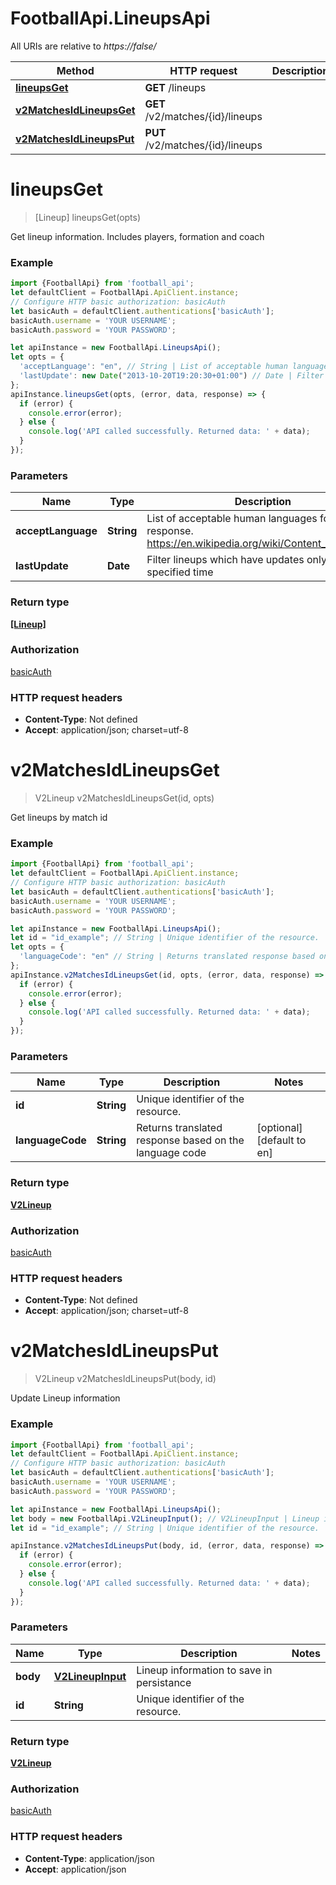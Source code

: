 # FootballApi.LineupsApi

All URIs are relative to *https://false/*

Method | HTTP request | Description
------------- | ------------- | -------------
[**lineupsGet**](LineupsApi.md#lineupsGet) | **GET** /lineups | 
[**v2MatchesIdLineupsGet**](LineupsApi.md#v2MatchesIdLineupsGet) | **GET** /v2/matches/{id}/lineups | 
[**v2MatchesIdLineupsPut**](LineupsApi.md#v2MatchesIdLineupsPut) | **PUT** /v2/matches/{id}/lineups | 

<a name="lineupsGet"></a>
# **lineupsGet**
> [Lineup] lineupsGet(opts)



Get lineup information. Includes players, formation and coach

### Example
```javascript
import {FootballApi} from 'football_api';
let defaultClient = FootballApi.ApiClient.instance;
// Configure HTTP basic authorization: basicAuth
let basicAuth = defaultClient.authentications['basicAuth'];
basicAuth.username = 'YOUR USERNAME';
basicAuth.password = 'YOUR PASSWORD';

let apiInstance = new FootballApi.LineupsApi();
let opts = { 
  'acceptLanguage': "en", // String | List of acceptable human languages for response. https://en.wikipedia.org/wiki/Content_negotiation
  'lastUpdate': new Date("2013-10-20T19:20:30+01:00") // Date | Filter lineups which have updates only after the specified time
};
apiInstance.lineupsGet(opts, (error, data, response) => {
  if (error) {
    console.error(error);
  } else {
    console.log('API called successfully. Returned data: ' + data);
  }
});
```

### Parameters

Name | Type | Description  | Notes
------------- | ------------- | ------------- | -------------
 **acceptLanguage** | **String**| List of acceptable human languages for response. https://en.wikipedia.org/wiki/Content_negotiation | [optional] [default to en]
 **lastUpdate** | **Date**| Filter lineups which have updates only after the specified time | [optional] 

### Return type

[**[Lineup]**](Lineup.md)

### Authorization

[basicAuth](../README.md#basicAuth)

### HTTP request headers

 - **Content-Type**: Not defined
 - **Accept**: application/json; charset=utf-8

<a name="v2MatchesIdLineupsGet"></a>
# **v2MatchesIdLineupsGet**
> V2Lineup v2MatchesIdLineupsGet(id, opts)



Get lineups by match id

### Example
```javascript
import {FootballApi} from 'football_api';
let defaultClient = FootballApi.ApiClient.instance;
// Configure HTTP basic authorization: basicAuth
let basicAuth = defaultClient.authentications['basicAuth'];
basicAuth.username = 'YOUR USERNAME';
basicAuth.password = 'YOUR PASSWORD';

let apiInstance = new FootballApi.LineupsApi();
let id = "id_example"; // String | Unique identifier of the resource.
let opts = { 
  'languageCode': "en" // String | Returns translated response based on the language code
};
apiInstance.v2MatchesIdLineupsGet(id, opts, (error, data, response) => {
  if (error) {
    console.error(error);
  } else {
    console.log('API called successfully. Returned data: ' + data);
  }
});
```

### Parameters

Name | Type | Description  | Notes
------------- | ------------- | ------------- | -------------
 **id** | **String**| Unique identifier of the resource. | 
 **languageCode** | **String**| Returns translated response based on the language code | [optional] [default to en]

### Return type

[**V2Lineup**](V2Lineup.md)

### Authorization

[basicAuth](../README.md#basicAuth)

### HTTP request headers

 - **Content-Type**: Not defined
 - **Accept**: application/json; charset=utf-8

<a name="v2MatchesIdLineupsPut"></a>
# **v2MatchesIdLineupsPut**
> V2Lineup v2MatchesIdLineupsPut(body, id)



Update Lineup information

### Example
```javascript
import {FootballApi} from 'football_api';
let defaultClient = FootballApi.ApiClient.instance;
// Configure HTTP basic authorization: basicAuth
let basicAuth = defaultClient.authentications['basicAuth'];
basicAuth.username = 'YOUR USERNAME';
basicAuth.password = 'YOUR PASSWORD';

let apiInstance = new FootballApi.LineupsApi();
let body = new FootballApi.V2LineupInput(); // V2LineupInput | Lineup information to save in persistance
let id = "id_example"; // String | Unique identifier of the resource.

apiInstance.v2MatchesIdLineupsPut(body, id, (error, data, response) => {
  if (error) {
    console.error(error);
  } else {
    console.log('API called successfully. Returned data: ' + data);
  }
});
```

### Parameters

Name | Type | Description  | Notes
------------- | ------------- | ------------- | -------------
 **body** | [**V2LineupInput**](V2LineupInput.md)| Lineup information to save in persistance | 
 **id** | **String**| Unique identifier of the resource. | 

### Return type

[**V2Lineup**](V2Lineup.md)

### Authorization

[basicAuth](../README.md#basicAuth)

### HTTP request headers

 - **Content-Type**: application/json
 - **Accept**: application/json

